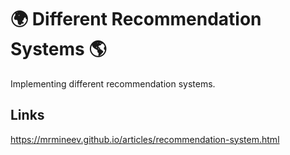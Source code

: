 # 🌍 Different Recommendation Systems 🌎
Implementing different recommendation systems.

## Links

https://mrmineev.github.io/articles/recommendation-system.html


